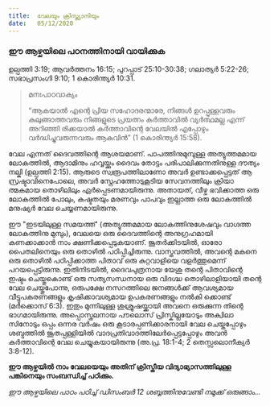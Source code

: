 ```yaml
---
title:  വേലയും ക്രിസ്ത്യാനിയും
date:   05/12/2020
---
```


### ഈ ആഴ്ചയിലെ പഠനത്തിനായി വായിക്കുക
ഉല്പത്തി 3:19; ആവർത്തനം 16:15; പുറപ്പാട് 25:10-30:38; ഗലാത്യർ 5:22-26; സഭാപ്രസംഗി 9:10; 1 കൊരിന്ത്യർ 10:31.

> <p>മനഃപാഠവാക്യം</p>
> “ആകയാൽ എന്റെ പ്രിയ സഹോദരന്മാരേ, നിങ്ങൾ ഉറപ്പുള്ളവരും കുലുങ്ങാത്തവരും നിങ്ങളുടെ പ്രയത്നം കർത്താവിൽ വ്യർത്ഥമല്ല എന്ന് അറിഞ്ഞി രിക്കയാൽ കർത്താവിന്റെ വേലയിൽ എപ്പോഴും വർദ്ധിച്ചുവരുന്നവരും ആകുവിൻ” (1 കൊരിന്ത്യർ 15:58).

വേല എന്നത് ദൈവത്തിന്റെ ആശയമാണ്. പാപത്തിനുമുമ്പുള്ള അത്യുത്തമമായ ലോകത്തിൽ, ആദാമിനും ഹവ്വയ്ക്കും ദൈവം തോട്ടം പരിപാലിക്കുന്നതിനുള്ള ദൗത്യം നല്കി (ഉല്പത്തി 2:15). ആരുടെ സ്വരൂപത്തിലാണോ അവർ ഉണ്ടാക്കപ്പെട്ടത് ആ സ്രഷ്ടാവിനെപോലെ, അവർ സ്നേഹത്തോടുകൂടിയ സേവനത്തിലും ക്രിയാ ത്മകമായ തൊഴിലിലും ഏർപ്പെടണമായിരുന്നു. അതായത്, വീഴ്ച ഭവിക്കാത്ത ഒരു ലോകത്തിൽ പോലും, കഷ്ടതയും മരണവും പാപവും ഇല്ലാത്ത ഒരു ലോകത്തിൽ മനുഷ്യർ വേല ചെയ്യണമായിരുന്നു.

ഈ "ഇടയിലുള്ള സമയത്ത്' (അത്യുത്തമമായ ലോകത്തിനുശേഷവും വാഗ്ദത്ത ലോകത്തിനു മുമ്പും), വേലയെ ഒരു ദൈവത്തിന്റെ അനുഗ്രഹമായി കണക്കാക്കാൻ നാം ക്ഷണിക്കപ്പെടുകയാണ്. ജൂതർക്കിടയിൽ, ഓരോ പൈതലിനെയും ഒരു തൊഴിൽ പഠിപ്പിച്ചിരുന്നു. വാസ്തവത്തിൽ, അവന്റെ മകനെ ഒരു തൊഴിൽ പഠിപ്പിക്കാത്ത പിതാവ് ഒരു കുറ്റവാളിയെ വളർത്തുമെന്ന് പറയപ്പെട്ടിരുന്നു. ഇതിനിടയിൽ, ദൈവപുത്രനായ യേശു തന്റെ പിതാവിന്റെ ഇഷ്ടം ചെയ്തുകൊണ്ട് ഒരു സത്യസന്ധനായ ഒരു വിദഗ്ദ്ധ തൊഴിലാളിയായി തന്റെ വേല ചെയ്തുപോന്നു, ഒരുപക്ഷേ നസറത്തിലെ ജനങ്ങൾക്ക് ആവശ്യമായ വീട്ടുപകരണങ്ങളും കൃഷിക്കാവശ്യമായ ഉപകരണങ്ങളും നൽകി ക്കൊണ്ട് (മർക്കൊസ് 6:3). ഇതും മുന്നിലുള്ള ശുശ്രൂഷയ്ക്കായി അവനെ ഒരുക്കുന്ന തിന്റെ ഭാഗമായിരുന്നു. അപ്പൊസ്തലനായ പൗലൊസ് പ്രിസ്കില്ലയോടും അക്വിലാ സിനോടും ഒപ്പം ഒന്നര വർഷം ഒരു കൂടാരപ്പണിക്കാരനായി വേല ചെയ്തപ്പോഴും ശബ്ദത്തിൽ ജൂതപ്പള്ളിയിൽ വാദപ്രതിവാദത്തിലേർപ്പെട്ടപ്പോഴും അവൻ കർത്താവിന്റെ വേല ചെയ്യുകയായിരുന്നു (അ.പ്ര. 18:1-4; 2 തെസ്സലൊനീക്യർ 3:8-12).

**ഈ ആഴ്ചയിൽ നാം വേലയെയും അതിന് ക്രിസ്തീയ വിദ്യാഭ്യാസത്തിലുള്ള പങ്കിനെയും സംബന്ധിച്ച് പഠിക്കും.**

_ഈ ആഴ്ചയിലെ പാഠം പഠിച്ച് ഡിസംബർ 12 ശബ്ബത്തിനുവേണ്ടി നമുക്ക് ഒരുങ്ങാം..._